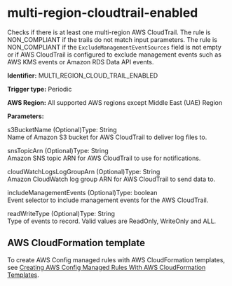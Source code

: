 # multi\-region\-cloudtrail\-enabled<a name="multi-region-cloudtrail-enabled"></a>

Checks if there is at least one multi\-region AWS CloudTrail\. The rule is NON\_COMPLIANT if the trails do not match input parameters\. The rule is NON\_COMPLIANT if the `ExcludeManagementEventSources` field is not empty or if AWS CloudTrail is configured to exclude management events such as AWS KMS events or Amazon RDS Data API events\.

**Identifier:** MULTI\_REGION\_CLOUD\_TRAIL\_ENABLED

**Trigger type:** Periodic

**AWS Region:** All supported AWS regions except Middle East \(UAE\) Region

**Parameters:**

s3BucketName \(Optional\)Type: String  
Name of Amazon S3 bucket for AWS CloudTrail to deliver log files to\.

snsTopicArn \(Optional\)Type: String  
Amazon SNS topic ARN for AWS CloudTrail to use for notifications\.

cloudWatchLogsLogGroupArn \(Optional\)Type: String  
Amazon CloudWatch log group ARN for AWS CloudTrail to send data to\.

includeManagementEvents \(Optional\)Type: boolean  
Event selector to include management events for the AWS CloudTrail\.

readWriteType \(Optional\)Type: String  
Type of events to record\. Valid values are ReadOnly, WriteOnly and ALL\.

## AWS CloudFormation template<a name="w2aac12c33c15b9d413c15"></a>

To create AWS Config managed rules with AWS CloudFormation templates, see [Creating AWS Config Managed Rules With AWS CloudFormation Templates](aws-config-managed-rules-cloudformation-templates.md)\.